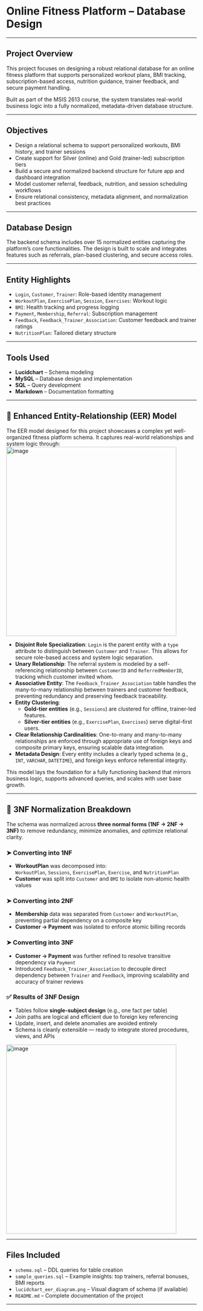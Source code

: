 # Online Fitness Platform – Database Design

---

## Project Overview

This project focuses on designing a robust relational database for an online fitness platform that supports personalized workout plans, BMI tracking, subscription-based access, nutrition guidance, trainer feedback, and secure payment handling.

Built as part of the MSIS 2613 course, the system translates real-world business logic into a fully normalized, metadata-driven database structure.

---

## Objectives

- Design a relational schema to support personalized workouts, BMI history, and trainer sessions  
- Create support for Silver (online) and Gold (trainer-led) subscription tiers  
- Build a secure and normalized backend structure for future app and dashboard integration  
- Model customer referral, feedback, nutrition, and session scheduling workflows  
- Ensure relational consistency, metadata alignment, and normalization best practices  

---

## Database Design

The backend schema includes over 15 normalized entities capturing the platform’s core functionalities. The design is built to scale and integrates features such as referrals, plan-based clustering, and secure access roles.

---

## Entity Highlights

- `Login`, `Customer`, `Trainer`: Role-based identity management  
- `WorkoutPlan`, `ExercisePlan`, `Session`, `Exercises`: Workout logic  
- `BMI`: Health tracking and progress logging  
- `Payment`, `Membership`, `Referral`: Subscription management  
- `Feedback`, `Feedback_Trainer_Association`: Customer feedback and trainer ratings  
- `NutritionPlan`: Tailored dietary structure  

---

## Tools Used

- **Lucidchart** – Schema modeling  
- **MySQL** – Database design and implementation  
- **SQL** – Query development  
- **Markdown** – Documentation formatting  

---

## 🧩 Enhanced Entity-Relationship (EER) Model

The EER model designed for this project showcases a complex yet well-organized fitness platform schema. It captures real-world relationships and system logic through:
<img width="450" height="500" alt="image" src="https://github.com/user-attachments/assets/700c1f96-1301-483b-8c7c-c132b8aaf591" />

- **Disjoint Role Specialization**: `Login` is the parent entity with a `type` attribute to distinguish between `Customer` and `Trainer`. This allows for secure role-based access and system logic separation.
- **Unary Relationship**: The referral system is modeled by a self-referencing relationship between `CustomerID` and `ReferredMemberID`, tracking which customer invited whom.
- **Associative Entity**: The `Feedback_Trainer_Association` table handles the many-to-many relationship between trainers and customer feedback, preventing redundancy and preserving feedback traceability.
- **Entity Clustering**:
  - **Gold-tier entities** (e.g., `Sessions`) are clustered for offline, trainer-led features.
  - **Silver-tier entities** (e.g., `ExercisePlan`, `Exercises`) serve digital-first users.
- **Clear Relationship Cardinalities**: One-to-many and many-to-many relationships are enforced through appropriate use of foreign keys and composite primary keys, ensuring scalable data integration.
- **Metadata Design**: Every entity includes a clearly typed schema (e.g., `INT`, `VARCHAR`, `DATETIME`), and foreign keys enforce referential integrity.

This model lays the foundation for a fully functioning backend that mirrors business logic, supports advanced queries, and scales with user base growth.

---
## 🧬 3NF Normalization Breakdown

The schema was normalized across **three normal forms (1NF → 2NF → 3NF)** to remove redundancy, minimize anomalies, and optimize relational clarity.

### ➤ Converting into 1NF

- **WorkoutPlan** was decomposed into:  
  `WorkoutPlan`, `Sessions`, `ExercisePlan`, `Exercise`, and `NutritionPlan`  
- **Customer** was split into `Customer` and `BMI` to isolate non-atomic health values

### ➤ Converting into 2NF

- **Membership** data was separated from `Customer` and `WorkoutPlan`, preventing partial dependency on a composite key  
- **Customer → Payment** was isolated to enforce atomic billing records

### ➤ Converting into 3NF

- **Customer → Payment** was further refined to resolve transitive dependency via `Payment`  
- Introduced `Feedback_Trainer_Association` to decouple direct dependency between `Trainer` and `Feedback`, improving scalability and accuracy of trainer reviews

### ✅ Results of 3NF Design

- Tables follow **single-subject design** (e.g., one fact per table)  
- Join paths are logical and efficient due to foreign key referencing  
- Update, insert, and delete anomalies are avoided entirely  
- Schema is cleanly extensible — ready to integrate stored procedures, views, and APIs
<img width="450" height="500" alt="image" src="https://github.com/user-attachments/assets/545a657e-962f-4e8d-9f2d-b4d6241f18c7" />

---

## Files Included

- `schema.sql` – DDL queries for table creation  
- `sample_queries.sql` – Example insights: top trainers, referral bonuses, BMI reports  
- `lucidchart_eer_diagram.png` – Visual diagram of schema (if available)  
- `README.md` – Complete documentation of the project  

---


